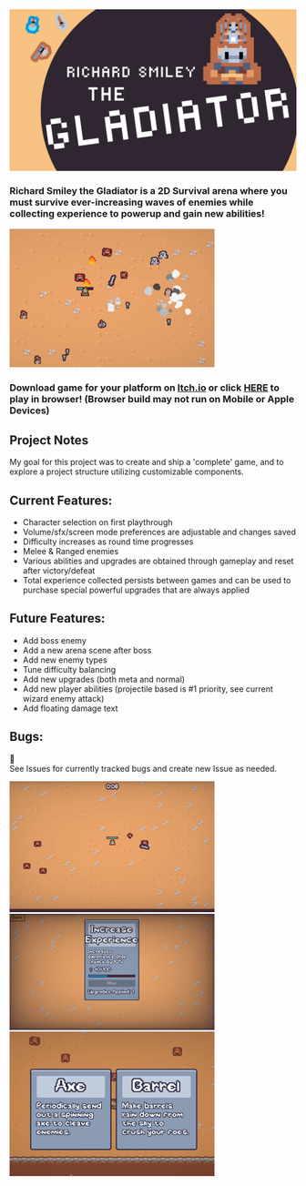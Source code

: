 <img src="./gladiator.png" alt="Richard Smiley the Gladiator" width="720" >

### Richard Smiley the Gladiator is a 2D Survival arena where you must survive ever-increasing waves of enemies while collecting experience to powerup and gain new abilities!

<img src="./gladiator_enemies.png" alt="enemies" width="360">

### Download game for your platform on [Itch.io](https://angelic-garbage.itch.io/richard-smiley-the-gladiator) or click [HERE](https://heidi-negrete.github.io/the-gladiator/) to play in browser! **(Browser build may not run on Mobile or Apple Devices)**

## Project Notes

My goal for this project was to create and ship a 'complete' game, and to explore a project structure utilizing customizable components.

## Current Features:

- Character selection on first playthrough
- Volume/sfx/screen mode preferences are adjustable and changes saved
- Difficulty increases as round time progresses
- Melee & Ranged enemies
- Various abilities and upgrades are obtained through gameplay and reset after victory/defeat
- Total experience collected persists between games and can be used to purchase special powerful upgrades that are always applied

## Future Features:

- Add boss enemy
- Add a new arena scene after boss
- Add new enemy types
- Tune difficulty balancing
- Add new upgrades (both meta and normal)
- Add new player abilities (projectile based is #1 priority, see current wizard enemy attack)
- Add floating damage text

## Bugs:

:bug:  
See Issues for currently tracked bugs and create new Issue as needed.

<img src="./gladiator_gameplay.png" alt="gameplay" width="360"> <img src="./uiupgrade.png" alt="Upgrade UI" width="360" >
<img src="./gain_abilities.png" alt="Gain Abilities" width="360" >
